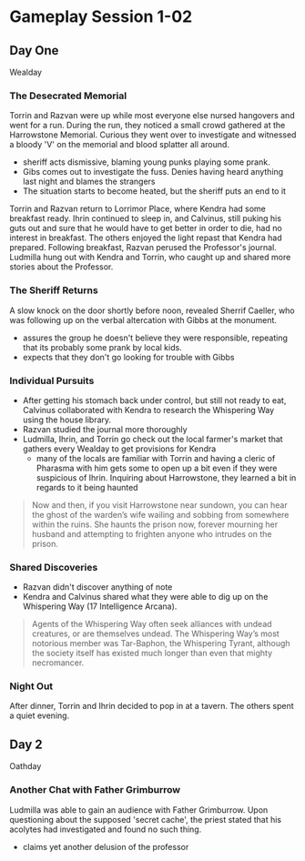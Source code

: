 # Gameplay Session 1-02

## Day One
Wealday

### The Desecrated Memorial
Torrin and Razvan were up while most everyone else nursed hangovers and went for a run. During the run, they noticed a small crowd gathered at the Harrowstone Memorial. Curious they went over to investigate and witnessed a bloody 'V' on the memorial and blood splatter all around. 

- sheriff acts dismissive, blaming young punks playing some prank.
- Gibs comes out to investigate the fuss. Denies having heard anything last night and blames the strangers
- The situation starts to become heated, but the sheriff puts an end to it

Torrin and Razvan return to Lorrimor Place, where Kendra had some breakfast ready. Ihrin continued to sleep in, and Calvinus, still puking his guts out and sure that he would have to get better in order to die, had no interest in breakfast. The others enjoyed the light repast that Kendra had prepared. Following breakfast, Razvan perused the Professor's journal. Ludmilla hung out with Kendra and Torrin, who caught up and shared more stories about the Professor.

### The Sheriff Returns
A slow knock on the door shortly before noon, revealed Sherrif Caeller, who was following up on the verbal altercation with Gibbs at the monument.

- assures the group he doesn't believe they were responsible, repeating that its probably some prank by local kids.
- expects that they don't go looking for trouble with Gibbs

### Individual Pursuits
- After getting his stomach back under control, but still not ready to eat, Calvinus collaborated with Kendra to research the Whispering Way using the house library.
- Razvan studied the journal more thoroughly
- Ludmilla, Ihrin, and Torrin go check out the local farmer's market that gathers every Wealday to get provisions for Kendra
	- many of the locals are familiar with Torrin and having a cleric of Pharasma with him gets some to open up a bit even if they were suspicious of Ihrin. Inquiring about Harrowstone, they learned a bit in regards to it being haunted

> Now and then, if you visit Harrowstone near sundown, you can hear the ghost of the warden’s wife wailing and sobbing from somewhere within the ruins. She haunts the prison now, forever mourning her husband and attempting to frighten anyone who intrudes on the prison.

### Shared Discoveries
- Razvan didn't discover anything of note
- Kendra and Calvinus shared what they were able to dig up on the Whispering Way (17 Intelligence Arcana).

> Agents of the Whispering Way often seek alliances with undead creatures, or are themselves undead. The Whispering Way’s most notorious member was Tar-Baphon, the Whispering Tyrant, although the society itself has existed much longer than even that mighty necromancer.

### Night Out
After dinner, Torrin and Ihrin decided to pop in at a tavern. The others spent a quiet evening.

## Day 2
Oathday
### Another Chat with Father Grimburrow
Ludmilla was able to gain an audience with Father Grimburrow. Upon questioning about the supposed 'secret cache', the priest stated that his acolytes had investigated and found no such thing.
- claims yet another delusion of the professor





